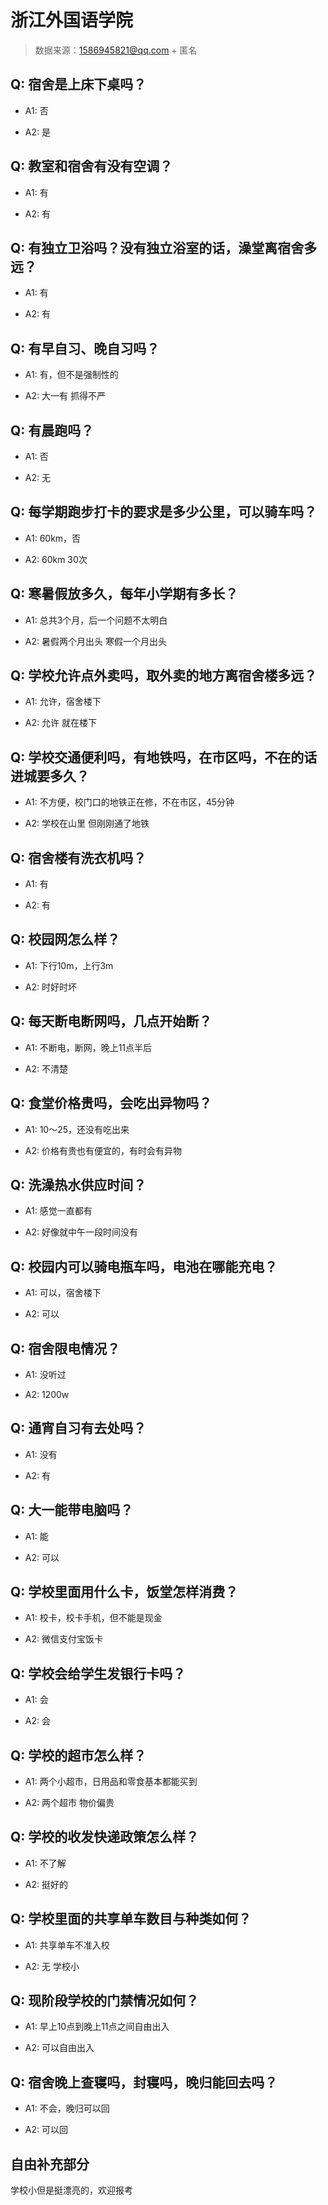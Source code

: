 # 浙江外国语学院

> 数据来源：1586945821@qq.com + 匿名

## Q: 宿舍是上床下桌吗？

- A1: 否

- A2: 是

## Q: 教室和宿舍有没有空调？

- A1: 有

- A2: 有

## Q: 有独立卫浴吗？没有独立浴室的话，澡堂离宿舍多远？

- A1: 有

- A2: 有

## Q: 有早自习、晚自习吗？

- A1: 有，但不是强制性的

- A2: 大一有 抓得不严

## Q: 有晨跑吗？

- A1: 否

- A2: 无

## Q: 每学期跑步打卡的要求是多少公里，可以骑车吗？

- A1: 60km，否

- A2: 60km 30次

## Q: 寒暑假放多久，每年小学期有多长？

- A1: 总共3个月，后一个问题不太明白

- A2: 暑假两个月出头 寒假一个月出头

## Q: 学校允许点外卖吗，取外卖的地方离宿舍楼多远？

- A1: 允许，宿舍楼下

- A2: 允许 就在楼下

## Q: 学校交通便利吗，有地铁吗，在市区吗，不在的话进城要多久？

- A1: 不方便，校门口的地铁正在修，不在市区，45分钟

- A2: 学校在山里 但刚刚通了地铁

## Q: 宿舍楼有洗衣机吗？

- A1: 有

- A2: 有

## Q: 校园网怎么样？

- A1: 下行10m，上行3m

- A2: 时好时坏

## Q: 每天断电断网吗，几点开始断？

- A1: 不断电，断网，晚上11点半后

- A2: 不清楚

## Q: 食堂价格贵吗，会吃出异物吗？

- A1: 10～25，还没有吃出来

- A2: 价格有贵也有便宜的，有时会有异物

## Q: 洗澡热水供应时间？

- A1: 感觉一直都有

- A2: 好像就中午一段时间没有

## Q: 校园内可以骑电瓶车吗，电池在哪能充电？

- A1: 可以，宿舍楼下

- A2: 可以

## Q: 宿舍限电情况？

- A1: 没听过

- A2: 1200w

## Q: 通宵自习有去处吗？

- A1: 没有

- A2: 有

## Q: 大一能带电脑吗？

- A1: 能

- A2: 可以

## Q: 学校里面用什么卡，饭堂怎样消费？

- A1: 校卡，校卡手机，但不能是现金

- A2: 微信支付宝饭卡

## Q: 学校会给学生发银行卡吗？

- A1: 会

- A2: 会

## Q: 学校的超市怎么样？

- A1: 两个小超市，日用品和零食基本都能买到

- A2: 两个超市 物价偏贵

## Q: 学校的收发快递政策怎么样？

- A1: 不了解

- A2: 挺好的

## Q: 学校里面的共享单车数目与种类如何？

- A1: 共享单车不准入校

- A2: 无 学校小

## Q: 现阶段学校的门禁情况如何？

- A1: 早上10点到晚上11点之间自由出入

- A2: 可以自由出入

## Q: 宿舍晚上查寝吗，封寝吗，晚归能回去吗？

- A1: 不会，晚归可以回

- A2: 可以回

## 自由补充部分

学校小但是挺漂亮的，欢迎报考